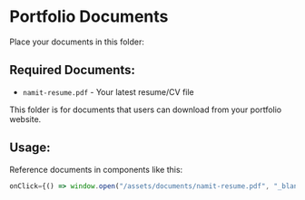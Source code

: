 # Portfolio Documents

Place your documents in this folder:

## Required Documents:
- `namit-resume.pdf` - Your latest resume/CV file

This folder is for documents that users can download from your portfolio website.

## Usage:
Reference documents in components like this:
```javascript
onClick={() => window.open("/assets/documents/namit-resume.pdf", "_blank")}
```